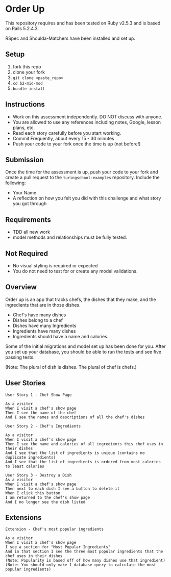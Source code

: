 # Order Up

This repository requires and has been tested on Ruby v2.5.3 and is based on Rails 5.2.4.3.

RSpec and Shoulda-Matchers have been installed and set up.

## Setup

1. fork this repo
2. clone your fork
3. `git clone <paste_repo>`
4. `cd b2-mid-mod`
5. `bundle install`

## Instructions

* Work on this assessment independently. DO NOT discuss with anyone.
* You are allowed to use any references including notes, Google, lesson plans, etc.
* Read each story carefully before you start working.
* Commit Frequently, about every 15 - 30 minutes
* Push your code to your fork once the time is up (not before!)

## Submission

Once the time for the assessment is up, push your code to your fork and create a pull request to the `turingschool-examples` repository. Include the following:

* Your Name
* A reflection on how you felt you did with this challenge and what story you got through

## Requirements

* TDD all new work
* model methods and relationships must be fully tested.

## Not Required

* No visual styling is required or expected
* You do not need to test for or create any model validations.

## Overview

Order up is an app that tracks chefs, the dishes that they make, and the ingredients that are in those dishes.

* Chef's have many dishes
* Dishes belong to a chef
* Dishes have many Ingredients
* Ingredients have many dishes
* Ingredients should have a name and calories.

Some of the initial migrations and model set up has been done for you. After you set up your database, you should be able to run the tests and see five passing tests.

(Note: The plural of dish is dishes. The plural of chef is chefs.)

## User Stories

```
User Story 1 - Chef Show Page

As a visitor
When I visit a chef's show page
Then I see the name of the chef
And I see the names and descriptions of all the chef's dishes
```

```
User Story 2 - Chef's Ingredients

As a visitor
When I visit a chef's show page
Then I see the name and calories of all ingredients this chef uses in their dishes
And I see that the list of ingredients is unique (contains no duplicate ingredients)
And I see that the list of ingredients is ordered from most calories to least calories
```

```
User Story 3 - Destroy a Dish
As a visitor
When I visit a chef's show page
Then next to each dish I see a button to delete it
When I click this button
I am returned to the chef's show page
And I no longer see the dish listed
```


## Extensions

```
Extension - Chef's most popular ingredients

As a visitor
When I visit a chef's show page
I see a section for "Most Popular Ingredients"
And in that section I see the three most popular ingredients that the chef uses in their dishes
(Note: Popularity is based off of how many dishes use that ingredient)
(Note: You should only make 1 database query to calculate the most popular ingredients)
```
